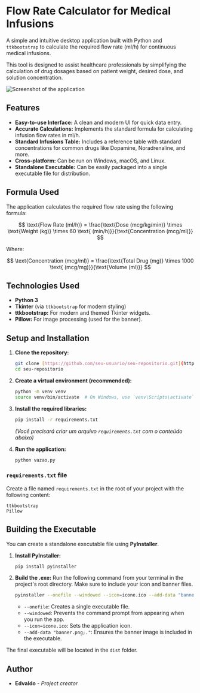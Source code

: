 # Flow Rate Calculator for Medical Infusions

A simple and intuitive desktop application built with Python and `ttkbootstrap` to calculate the required flow rate (ml/h) for continuous medical infusions.

This tool is designed to assist healthcare professionals by simplifying the calculation of drug dosages based on patient weight, desired dose, and solution concentration.

![Screenshot of the application](https://ibb.co/6RpWJQ1z)


## Features

-   **Easy-to-use Interface:** A clean and modern UI for quick data entry.
-   **Accurate Calculations:** Implements the standard formula for calculating infusion flow rates in ml/h.
-   **Standard Infusions Table:** Includes a reference table with standard concentrations for common drugs like Dopamine, Noradrenaline, and more.
-   **Cross-platform:** Can be run on Windows, macOS, and Linux.
-   **Standalone Executable:** Can be easily packaged into a single executable file for distribution.

## Formula Used

The application calculates the required flow rate using the following formula:

$$ \text{Flow Rate (ml/h)} = \frac{\text{Dose (mcg/kg/min)} \times \text{Weight (kg)} \times 60 \text{ (min/h)}}{\text{Concentration (mcg/ml)}} $$

Where:

$$ \text{Concentration (mcg/ml)} = \frac{\text{Total Drug (mg)} \times 1000 \text{ (mcg/mg)}}{\text{Volume (ml)}} $$

## Technologies Used

-   **Python 3**
-   **Tkinter** (via `ttkbootstrap` for modern styling)
-   **ttkbootstrap:** For modern and themed Tkinter widgets.
-   **Pillow:** For image processing (used for the banner).

## Setup and Installation

1.  **Clone the repository:**
    ```bash
    git clone [https://github.com/seu-usuario/seu-repositorio.git](https://github.com/seu-usuario/seu-repositorio.git)
    cd seu-repositorio
    ```

2.  **Create a virtual environment (recommended):**
    ```bash
    python -m venv venv
    source venv/bin/activate  # On Windows, use `venv\Scripts\activate`
    ```

3.  **Install the required libraries:**
    ```bash
    pip install -r requirements.txt
    ```
    *(Você precisará criar um arquivo `requirements.txt` com o conteúdo abaixo)*

4.  **Run the application:**
    ```bash
    python vazao.py
    ```

### `requirements.txt` file

Create a file named `requirements.txt` in the root of your project with the following content:

```
ttkbootstrap
Pillow
```

## Building the Executable

You can create a standalone executable file using **PyInstaller**.

1.  **Install PyInstaller:**
    ```bash
    pip install pyinstaller
    ```

2.  **Build the .exe:**
    Run the following command from your terminal in the project's root directory. Make sure to include your icon and banner files.
    ```bash
    pyinstaller --onefile --windowed --icon=icone.ico --add-data "banner.png;." vazao.py
    ```
    -   `--onefile`: Creates a single executable file.
    -   `--windowed`: Prevents the command prompt from appearing when you run the app.
    -   `--icon=icone.ico`: Sets the application icon.
    -   `--add-data "banner.png;."`: Ensures the banner image is included in the executable.

The final executable will be located in the `dist` folder.

## Author

-   **Edvaldo** - *Project creator*